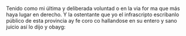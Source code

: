 Tenido como mi última y deliberada voluntad o en la via for ma que más haya lugar en derecho. Y la ostentante que yo el infrascripto escribanlo público de esta provincia ay fe coro co hallandose en su entero y sano juicio así lo dijo y obayg: